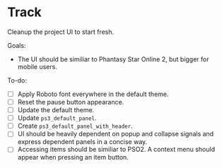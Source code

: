 # Track

Cleanup the project UI to start fresh.

Goals:

- The UI should be similiar to Phantasy Star Online 2, but bigger for mobile users.

To-do:

- [ ] Apply Roboto font everywhere in the default theme.
- [ ] Reset the pause button appearance.
- [ ] Update the default theme.
- [ ] Update `ps3_default_panel`.
- [ ] Create `ps3_default_panel_with_header`.
- [ ] UI should be heavily dependent on popup and collapse signals and express dependent panels in a concise way.
- [ ] Accessing items should be similiar to PSO2. A context menu should appear when pressing an item button.